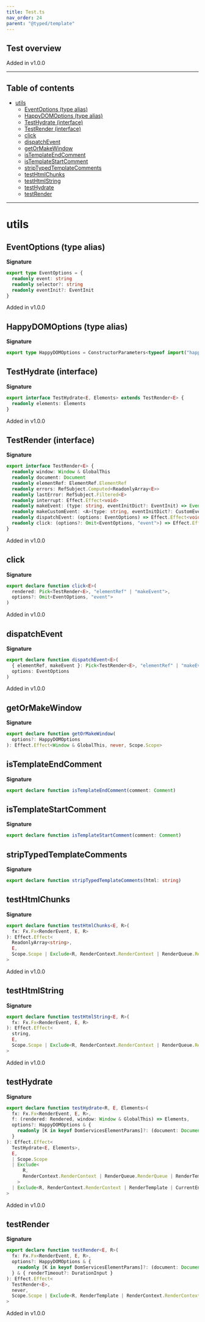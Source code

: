 ```yaml
---
title: Test.ts
nav_order: 24
parent: "@typed/template"
---
```


## Test overview

Added in v1.0.0

---

<h2 class="text-delta">Table of contents</h2>

- [utils](#utils)
  - [EventOptions (type alias)](#eventoptions-type-alias)
  - [HappyDOMOptions (type alias)](#happydomoptions-type-alias)
  - [TestHydrate (interface)](#testhydrate-interface)
  - [TestRender (interface)](#testrender-interface)
  - [click](#click)
  - [dispatchEvent](#dispatchevent)
  - [getOrMakeWindow](#getormakewindow)
  - [isTemplateEndComment](#istemplateendcomment)
  - [isTemplateStartComment](#istemplatestartcomment)
  - [stripTypedTemplateComments](#striptypedtemplatecomments)
  - [testHtmlChunks](#testhtmlchunks)
  - [testHtmlString](#testhtmlstring)
  - [testHydrate](#testhydrate)
  - [testRender](#testrender)

---

# utils

## EventOptions (type alias)

**Signature**

```ts
export type EventOptions = {
  readonly event: string
  readonly selector?: string
  readonly eventInit?: EventInit
}
```

Added in v1.0.0

## HappyDOMOptions (type alias)

**Signature**

```ts
export type HappyDOMOptions = ConstructorParameters<typeof import("happy-dom").Window>[0]
```

## TestHydrate (interface)

**Signature**

```ts
export interface TestHydrate<E, Elements> extends TestRender<E> {
  readonly elements: Elements
}
```

Added in v1.0.0

## TestRender (interface)

**Signature**

```ts
export interface TestRender<E> {
  readonly window: Window & GlobalThis
  readonly document: Document
  readonly elementRef: ElementRef.ElementRef
  readonly errors: RefSubject.Computed<ReadonlyArray<E>>
  readonly lastError: RefSubject.Filtered<E>
  readonly interrupt: Effect.Effect<void>
  readonly makeEvent: (type: string, eventInitDict?: EventInit) => Event
  readonly makeCustomEvent: <A>(type: string, eventInitDict?: CustomEventInit<A>) => CustomEvent<A>
  readonly dispatchEvent: (options: EventOptions) => Effect.Effect<void, Cause.NoSuchElementException>
  readonly click: (options?: Omit<EventOptions, "event">) => Effect.Effect<void, Cause.NoSuchElementException>
}
```

Added in v1.0.0

## click

**Signature**

```ts
export declare function click<E>(
  rendered: Pick<TestRender<E>, "elementRef" | "makeEvent">,
  options?: Omit<EventOptions, "event">
)
```

Added in v1.0.0

## dispatchEvent

**Signature**

```ts
export declare function dispatchEvent<E>(
  { elementRef, makeEvent }: Pick<TestRender<E>, "elementRef" | "makeEvent">,
  options: EventOptions
)
```

Added in v1.0.0

## getOrMakeWindow

**Signature**

```ts
export declare function getOrMakeWindow(
  options?: HappyDOMOptions
): Effect.Effect<Window & GlobalThis, never, Scope.Scope>
```

## isTemplateEndComment

**Signature**

```ts
export declare function isTemplateEndComment(comment: Comment)
```

## isTemplateStartComment

**Signature**

```ts
export declare function isTemplateStartComment(comment: Comment)
```

## stripTypedTemplateComments

**Signature**

```ts
export declare function stripTypedTemplateComments(html: string)
```

## testHtmlChunks

**Signature**

```ts
export declare function testHtmlChunks<E, R>(
  fx: Fx.Fx<RenderEvent, E, R>
): Effect.Effect<
  ReadonlyArray<string>,
  E,
  Scope.Scope | Exclude<R, RenderContext.RenderContext | RenderQueue.RenderQueue | RenderTemplate | CurrentEnvironment>
>
```

Added in v1.0.0

## testHtmlString

**Signature**

```ts
export declare function testHtmlString<E, R>(
  fx: Fx.Fx<RenderEvent, E, R>
): Effect.Effect<
  string,
  E,
  Scope.Scope | Exclude<R, RenderContext.RenderContext | RenderQueue.RenderQueue | RenderTemplate | CurrentEnvironment>
>
```

Added in v1.0.0

## testHydrate

**Signature**

```ts
export declare function testHydrate<R, E, Elements>(
  fx: Fx.Fx<RenderEvent, E, R>,
  f: (rendered: Rendered, window: Window & GlobalThis) => Elements,
  options?: HappyDOMOptions & {
    readonly [K in keyof DomServicesElementParams]?: (document: Document) => DomServicesElementParams[K]
  }
): Effect.Effect<
  TestHydrate<E, Elements>,
  E,
  | Scope.Scope
  | Exclude<
      R,
      RenderContext.RenderContext | RenderQueue.RenderQueue | RenderTemplate | CurrentEnvironment | DomServices
    >
  | Exclude<R, RenderContext.RenderContext | RenderTemplate | CurrentEnvironment | DomServices>
>
```

Added in v1.0.0

## testRender

**Signature**

```ts
export declare function testRender<E, R>(
  fx: Fx.Fx<RenderEvent, E, R>,
  options?: HappyDOMOptions & {
    readonly [K in keyof DomServicesElementParams]?: (document: Document) => DomServicesElementParams[K]
  } & { renderTimeout?: DurationInput }
): Effect.Effect<
  TestRender<E>,
  never,
  Scope.Scope | Exclude<R, RenderTemplate | RenderContext.RenderContext | CurrentEnvironment | DomServices>
>
```

Added in v1.0.0
